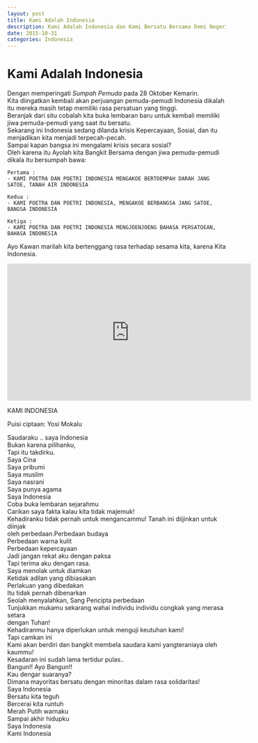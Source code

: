 ```yaml
---
layout: post
title: Kami Adalah Indonesia
description: Kami Adalah Indonesia dan Kami Bersatu Bersama Demi Negeri Tercinta, Merdeka!!!
date: 2015-10-31
categories: Indonesia
---
```

# Kami Adalah Indonesia

Dengan memperingati *Sumpah Pemuda* pada 28 Oktober Kemarin. <br>
Kita diingatkan kembali akan perjuangan pemuda-pemudi Indonesia dikalah itu mereka masih tetap memiliki rasa persatuan yang tinggi. <br>
Beranjak dari situ cobalah kita buka lembaran baru untuk kembali memiliki jiwa pemuda-pemudi yang saat itu bersatu. <br>
Sekarang ini Indonesia sedang dilanda krisis Kepercayaan, Sosial, dan itu menjadikan kita menjadi terpecah-pecah. <br>
Sampai kapan bangsa ini mengalami krisis secara sosial? <br>
Oleh karena itu Ayolah kita Bangkit Bersama dengan jiwa pemuda-pemudi dikala itu bersumpah bawa:
```
Pertama :
- KAMI POETRA DAN POETRI INDONESIA MENGAKOE BERTOEMPAH DARAH JANG SATOE, TANAH AIR INDONESIA

Kedua :
- KAMI POETRA DAN POETRI INDONESIA, MENGAKOE BERBANGSA JANG SATOE, BANGSA INDONESIA

Ketiga :
- KAMI POETRA DAN POETRI INDONESIA MENGJOENJOENG BAHASA PERSATOEAN, BAHASA INDONESIA
```
Ayo Kawan marilah kita bertenggang rasa terhadap sesama kita, karena Kita Indonesia.

<iframe width="560" height="315" src="https://www.youtube-nocookie.com/embed/TIKbhfaBrvs" frameborder="0" allowfullscreen></iframe>

KAMI INDONESIA

Puisi ciptaan: Yosi Mokalu

Saudaraku .. saya Indonesia <br>
Bukan karena pilihanku, <br>
Tapi itu takdirku. <br>
Saya Cina <br>
Saya pribumi <br>
Saya muslim <br>
Saya nasrani <br>
Saya punya agama <br>
Saya Indonesia <br>
Coba buka lembaran sejarahmu <br>
Carikan saya fakta kalau kita tidak majemuk! <br>
Kehadiranku tidak pernah untuk mengancammu! Tanah ini diijinkan untuk diinjak <br> oleh perbedaan.Perbedaan budaya <br>
Perbedaan warna kulit <br>
Perbedaan kepercayaan <br>
Jadi jangan rekat aku dengan paksa <br>
Tapi terima aku dengan rasa. <br>
Saya menolak untuk diamkan <br>
Ketidak adilan yang dibiasakan <br>
Perlakuan yang dibedakan <br>
Itu tidak pernah dibenarkan <br>
Seolah menyalahkan, Sang Pencipta perbedaan <br>
Tunjukkan mukamu sekarang wahai individu individu congkak yang merasa setara <br> dengan Tuhan! <br>
Kehadiranmu hanya diperlukan untuk menguji keutuhan kami! <br>
Tapi camkan ini <br>
Kami akan berdiri dan bangkit membela saudara kami yangteraniaya oleh kaummu! <br>
Kesadaran ini sudah lama tertidur pulas.. <br>
Bangun!! Ayo Bangun!! <br>
Kau dengar suaranya? <br>
Dimana mayoritas bersatu dengan minoritas dalam rasa solidaritas! <br>
Saya Indonesia <br>
Bersatu kita teguh <br>
Bercerai kita runtuh <br>
Merah Putih warnaku <br>
Sampai akhir hidupku <br>
Saya Indonesia <br>
Kami Indonesia
